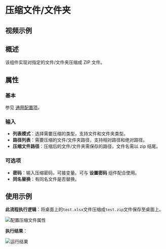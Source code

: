 # 压缩文件/文件夹

## 视频示例

## 概述

该组件实现对指定的文件/文件夹压缩成 ZIP 文件。

## 属性

### 基本

参见 [通用配置项](../Appendix/CommonConfigurationItems.md)。

### 输入

- **列表模式**：选择需要压缩的类型，支持文件和文件夹类型。
- **路径列表**：需要压缩的文件/文件夹路径，支持相对路径和绝对路径。
- **压缩文件路径**：压缩后的文件/文件夹需保存的路径，文件名需以 zip 结尾。

### 可选项

- **密码**：输入压缩密码，可接变量。可与 **设置密码** 组件配合使用。
- **同名替换**：有同名文件是否替换。

## 使用示例

**此流程执行逻辑**：将桌面上的`test.xlsx`文件压缩成`test.zip`文件保存至桌面上。
  
![配置压缩文件属性](https://docimages.blob.core.chinacloudapi.cn/images/Activities/compressefile20210224.png)

**执行结果**：

![运行结果](https://docimages.blob.core.chinacloudapi.cn/images/Activities/compressfileresult20210224.png)
